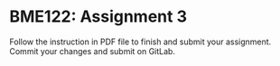 # BME122: Assignment 3
Follow the instruction in PDF file to finish and submit your
assignment.
Commit your changes and submit on GitLab.